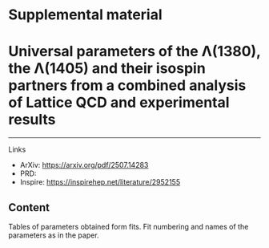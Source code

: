 # Supplemental material
# Universal parameters of the Λ(1380), the Λ(1405) and their isospin partners from a combined analysis of Lattice QCD and experimental results
------------

Links
* ArXiv: https://arxiv.org/pdf/2507.14283
* PRD:
* Inspire: https://inspirehep.net/literature/2952155

## Content

Tables of parameters obtained form fits. 
Fit numbering and names of the parameters as in the paper.





